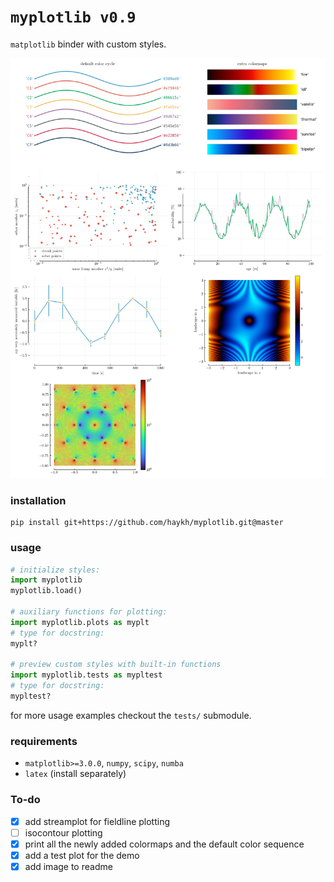 # `myplotlib v0.9`

`matplotlib` binder with custom styles.

![preview](https://github.com/haykh/myplotlib/blob/master/myplotlib/preview.jpg)

### installation

```shell
pip install git+https://github.com/haykh/myplotlib.git@master
```

### usage

```python
# initialize styles:
import myplotlib
myplotlib.load()

# auxiliary functions for plotting:
import myplotlib.plots as myplt
# type for docstring:
myplt? 

# preview custom styles with built-in functions
import myplotlib.tests as mypltest
# type for docstring:
mypltest?
```

for more usage examples checkout the `tests/` submodule.

### requirements

* `matplotlib>=3.0.0`, `numpy`, `scipy`, `numba`
* `latex` (install separately)

### To-do

- [x] add streamplot for fieldline plotting 
- [ ] isocontour plotting
- [x] print all the newly added colormaps and the default color sequence
- [x] add a test plot for the demo
- [x] add image to readme
